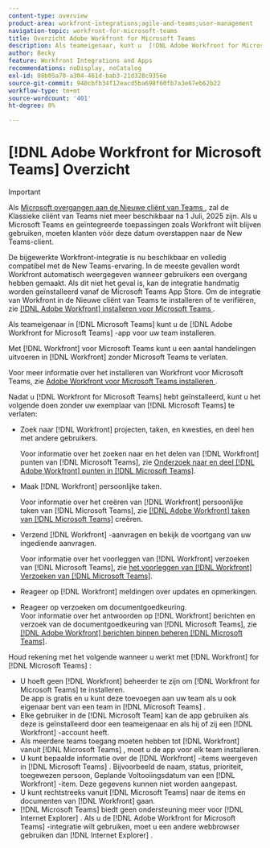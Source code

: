 ```yaml
---
content-type: overview
product-area: workfront-integrations;agile-and-teams;user-management
navigation-topic: workfront-for-microsoft-teams
title: Overzicht Adobe Workfront for Microsoft Teams
description: Als teameigenaar, kunt u  [!DNL Adobe Workfront for Microsoft Teams]  app voor uw team installeren.
author: Becky
feature: Workfront Integrations and Apps
recommendations: noDisplay, noCatalog
exl-id: 88b05a70-a304-461d-bab3-21d328c9356e
source-git-commit: 940cbfb34f12eacd5ba698f60fb7a3e67eb62b22
workflow-type: tm+mt
source-wordcount: '401'
ht-degree: 0%

---
```


# [!DNL Adobe Workfront for Microsoft Teams] Overzicht

>[!IMPORTANT]
>
>Als [ Microsoft overgangen aan de Nieuwe cliënt van Teams ](https://learn.microsoft.com/en-us/microsoftteams/teams-classic-client-end-of-availability), zal de Klassieke cliënt van Teams niet meer beschikbaar na 1 Juli, 2025 zijn. Als u Microsoft Teams en geïntegreerde toepassingen zoals Workfront wilt blijven gebruiken, moeten klanten vóór deze datum overstappen naar de New Teams-client.
>
>De bijgewerkte Workfront-integratie is nu beschikbaar en volledig compatibel met de New Teams-ervaring. In de meeste gevallen wordt Workfront automatisch weergegeven wanneer gebruikers een overgang hebben gemaakt. Als dit niet het geval is, kan de integratie handmatig worden geïnstalleerd vanaf de Microsoft Teams App Store. Om de integratie van Workfront in de Nieuwe cliënt van Teams te installeren of te verifiëren, zie [  [!DNL Adobe Workfront]  installeren voor Microsoft Teams ](/help/quicksilver/workfront-integrations-and-apps/using-workfront-with-microsoft-teams/install-workfront-ms-teams.md).

Als teameigenaar in [!DNL Microsoft Teams] kunt u de [!DNL Adobe Workfront for Microsoft Teams] -app voor uw team installeren.

Met [!DNL Workfront] voor Microsoft Teams kunt u een aantal handelingen uitvoeren in [!DNL Workfront] zonder Microsoft Teams te verlaten.

Voor meer informatie over het installeren van Workfront voor Microsoft Teams, zie [ Adobe Workfront voor Microsoft Teams installeren ](../../workfront-integrations-and-apps/using-workfront-with-microsoft-teams/install-workfront-ms-teams.md).

Nadat u [!DNL Workfront for Microsoft Teams] hebt geïnstalleerd, kunt u het volgende doen zonder uw exemplaar van [!DNL Microsoft Teams] te verlaten:

* Zoek naar [!DNL Workfront] projecten, taken, en kwesties, en deel hen met andere gebruikers.

  Voor informatie over het zoeken naar en het delen van [!DNL Workfront] punten van [!DNL Microsoft Teams], zie [ Onderzoek naar en deel  [!DNL Adobe Workfront]  punten in  [!DNL Microsoft Teams]](../../workfront-integrations-and-apps/using-workfront-with-microsoft-teams/search-for-and-share-wf-items-in-ms-teams.md).

* Maak [!DNL Workfront] persoonlijke taken.

  Voor informatie over het creëren van [!DNL Workfront] persoonlijke taken van [!DNL Microsoft Teams], zie [  [!DNL Adobe Workfront]  taken van  [!DNL Microsoft Teams]](../../workfront-integrations-and-apps/using-workfront-with-microsoft-teams/create-workfront-tasks-from-ms-teams.md) creëren.

* Verzend [!DNL Workfront] -aanvragen en bekijk de voortgang van uw ingediende aanvragen.

  Voor informatie over het voorleggen van [!DNL Workfront] verzoeken van [!DNL Microsoft Teams], zie [ het voorleggen van  [!DNL Workfront]  Verzoeken van  [!DNL Microsoft Teams]](../../workfront-integrations-and-apps/using-workfront-with-microsoft-teams/submit-workfront-requests-from-ms-teams.md).

* Reageer op [!DNL Workfront] meldingen over updates en opmerkingen.
* Reageer op verzoeken om documentgoedkeuring.\
   Voor informatie over het antwoorden op [!DNL Workfront] berichten en verzoek van de documentgoedkeuring van [!DNL Microsoft Teams], zie [  [!DNL Adobe Workfront]  berichten binnen beheren  [!DNL Microsoft Teams]](../../workfront-integrations-and-apps/using-workfront-with-microsoft-teams/manage-wf-notifications-approval-requests-ms-teams.md).

Houd rekening met het volgende wanneer u werkt met [!DNL Workfront] for [!DNL Microsoft Teams] :

* U hoeft geen [!DNL Workfront] beheerder te zijn om [!DNL Workfront for Microsoft Teams] te installeren.\
   De app is gratis en u kunt deze toevoegen aan uw team als u ook eigenaar bent van een team in [!DNL Microsoft Teams] .
* Elke gebruiker in de [!DNL Microsoft Team] kan de app gebruiken als deze is geïnstalleerd door een teameigenaar en als hij of zij een [!DNL Workfront] -account heeft.
* Als meerdere teams toegang moeten hebben tot [!DNL Workfront] vanuit [!DNL Microsoft Teams] , moet u de app voor elk team installeren.
* U kunt bepaalde informatie over de [!DNL Workfront] -items weergeven in [!DNL Microsoft Teams] . Bijvoorbeeld de naam, status, prioriteit, toegewezen persoon, Geplande Voltooiingsdatum van een [!DNL Workfront] -item. Deze gegevens kunnen niet worden aangepast.
* U kunt rechtstreeks vanuit [!DNL Microsoft Teams] naar de items en documenten van [!DNL Workfront] gaan.
* [!DNL Microsoft Teams] biedt geen ondersteuning meer voor [!DNL Internet Explorer] . Als u de [!DNL Adobe Workfront for Microsoft Teams] -integratie wilt gebruiken, moet u een andere webbrowser gebruiken dan [!DNL Internet Explorer] .
